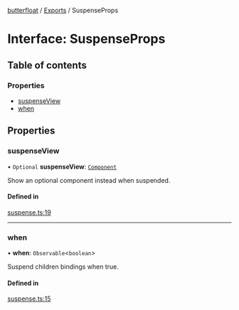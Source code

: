 [butterfloat](../README.md) / [Exports](../modules.md) / SuspenseProps

# Interface: SuspenseProps

## Table of contents

### Properties

- [suspenseView](SuspenseProps.md#suspenseview)
- [when](SuspenseProps.md#when)

## Properties

### suspenseView

• `Optional` **suspenseView**: [`Component`](../modules.md#component)

Show an optional component instead when suspended.

#### Defined in

[suspense.ts:19](https://github.com/WorldMaker/butterfloat/blob/75c28b8/suspense.ts#L19)

___

### when

• **when**: `Observable`\<`boolean`\>

Suspend children bindings when true.

#### Defined in

[suspense.ts:15](https://github.com/WorldMaker/butterfloat/blob/75c28b8/suspense.ts#L15)
